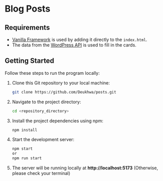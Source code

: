 # Blog Posts

## Requirements

- [Vanilla Framework](https://vanillaframework.io/docs) is used by adding it directly to the `index.html`.
- The data from the [WordPress API](people.canonical.com/~anthonydillon/wp-json/wp/v2/posts.json) is used to fill in the cards.

## Getting Started

Follow these steps to run the program locally:

1. Clone this Git repository to your local machine:

   ```bash
   git clone https://github.com/Deukhwa/posts.git
   ```

2. Navigate to the project directory:

   ```bash
   cd <repository_directory>
   ```

3. Install the project dependencies using npm:

   ```bash
   npm install
   ```

4. Start the development server:

   ```bash
   npm start
   or
   npm run start
   ```

5. The server will be running locally at **http://localhost:5173**
   (Otherwise, please check your terminal)
